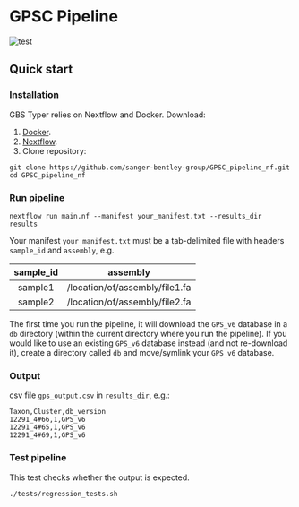 # GPSC Pipeline

![test](https://github.com/sanger-bentley-group/GPSC_pipeline_nf/workflows/test/badge.svg)

## Quick start

### Installation
GBS Typer relies on Nextflow and Docker.
Download:
1. [Docker](https://www.docker.com/).
2. [Nextflow](https://www.nextflow.io/).
3. Clone repository:
```
git clone https://github.com/sanger-bentley-group/GPSC_pipeline_nf.git
cd GPSC_pipeline_nf
```

### Run pipeline
```
nextflow run main.nf --manifest your_manifest.txt --results_dir results
```

Your manifest `your_manifest.txt` must be a tab-delimited file with headers `sample_id` and `assembly`, e.g.

sample_id | assembly
:---: | :---:
sample1 | /location/of/assembly/file1.fa
sample2 | /location/of/assembly/file2.fa

The first time you run the pipeline, it will download the `GPS_v6` database in a `db` directory (within the current directory where you run the pipeline). If you would like to use an existing `GPS_v6` database instead (and not re-download it), create a directory called `db` and move/symlink your `GPS_v6` database.

### Output
csv file `gps_output.csv` in `results_dir`, e.g.:
```
Taxon,Cluster,db_version
12291_4#66,1,GPS_v6
12291_4#65,1,GPS_v6
12291_4#69,1,GPS_v6
```

### Test pipeline
This test checks whether the output is expected.
```
./tests/regression_tests.sh
```
